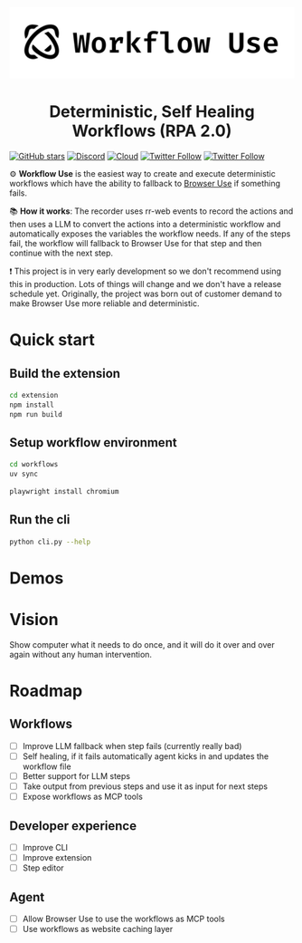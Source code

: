 <picture>
  <img alt="Workflow Use logo - a product by Browser Use." src="./static/workflow-use.png"  width="full">
</picture>

<br />

<h1 align="center">Deterministic, Self Healing Workflows (RPA 2.0)</h1>

[![GitHub stars](https://img.shields.io/github/stars/browser-use/workflow-use?style=social)](https://github.com/browser-use/workflow-use/stargazers)
[![Discord](https://img.shields.io/discord/1303749220842340412?color=7289DA&label=Discord&logo=discord&logoColor=white)](https://link.browser-use.com/discord)
[![Cloud](https://img.shields.io/badge/Cloud-☁️-blue)](https://cloud.browser-use.com)
[![Twitter Follow](https://img.shields.io/twitter/follow/Gregor?style=social)](https://x.com/gregpr07)
[![Twitter Follow](https://img.shields.io/twitter/follow/Magnus?style=social)](https://x.com/mamagnus00)

⚙️ **Workflow Use** is the easiest way to create and execute deterministic workflows which have the ability to fallback to [Browser Use](https://github.com/browser-use/browser-use) if something fails.

📚 **How it works**: The recorder uses rr-web events to record the actions and then uses a LLM to convert the actions into a deterministic workflow and automatically exposes the variables the workflow needs. If any of the steps fail, the workflow will fallback to Browser Use for that step and then continue with the next step.

❗ This project is in very early development so we don't recommend using this in production. Lots of things will change and we don't have a release schedule yet. Originally, the project was born out of customer demand to make Browser Use more reliable and deterministic.

# Quick start

## Build the extension

```bash
cd extension
npm install
npm run build
```

## Setup workflow environment

```bash
cd workflows
uv sync
```

```bash
playwright install chromium
```

## Run the cli

```bash
python cli.py --help
```

# Demos

# Vision

Show computer what it needs to do once, and it will do it over and over again without any human intervention.

# Roadmap

## Workflows

- [ ] Improve LLM fallback when step fails (currently really bad)
- [ ] Self healing, if it fails automatically agent kicks in and updates the workflow file
- [ ] Better support for LLM steps
- [ ] Take output from previous steps and use it as input for next steps
- [ ] Expose workflows as MCP tools

## Developer experience

- [ ] Improve CLI
- [ ] Improve extension
- [ ] Step editor

## Agent

- [ ] Allow Browser Use to use the workflows as MCP tools
- [ ] Use workflows as website caching layer

